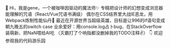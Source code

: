 
👋 Hi，我是gene，一个被咖啡因驱动的魔法师✨
专精把设计师的幻想变成浏览器能理解的咒语（React/Vue咒语书满级）
偶尔在CSS结界里大战IE恶龙，用Webpack炼制性能仙丹💊
最近在开源世界当超级英雄，目标是让996的if语句变成朝九晚五的switch case
业余爱好：用console.log占卜bug、在StackOverflow装萌新、把NaN喂给AI吃
（灭霸打了个响指都没删掉我的TODO注释✌️）
👇 欢迎参观我的代码游乐园
